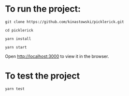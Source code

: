 # To run the project:

`git clone https://github.com/kinastowski/picklerick.git`

`cd picklerick`

`yarn install`

`yarn start`

Open [http://localhost:3000](http://localhost:3000) to view it in the browser.

# To test the project

`yarn test`
